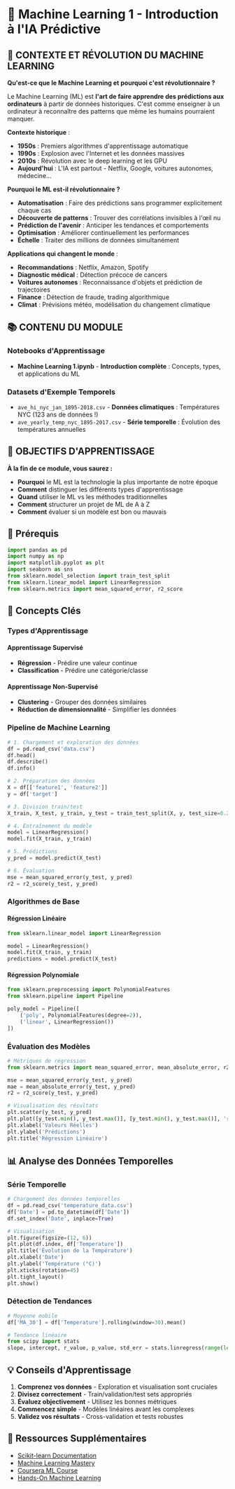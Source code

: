 # 🤖 Machine Learning 1 - Introduction à l'IA Prédictive

## 🎯 **CONTEXTE ET RÉVOLUTION DU MACHINE LEARNING**

**Qu'est-ce que le Machine Learning et pourquoi c'est révolutionnaire ?**

Le Machine Learning (ML) est **l'art de faire apprendre des prédictions aux ordinateurs** à partir de données historiques. C'est comme enseigner à un ordinateur à reconnaître des patterns que même les humains pourraient manquer.

**Contexte historique** : 
- **1950s** : Premiers algorithmes d'apprentissage automatique
- **1990s** : Explosion avec l'Internet et les données massives
- **2010s** : Révolution avec le deep learning et les GPU
- **Aujourd'hui** : L'IA est partout - Netflix, Google, voitures autonomes, médecine...

**Pourquoi le ML est-il révolutionnaire ?**
- **Automatisation** : Faire des prédictions sans programmer explicitement chaque cas
- **Découverte de patterns** : Trouver des corrélations invisibles à l'œil nu
- **Prédiction de l'avenir** : Anticiper les tendances et comportements
- **Optimisation** : Améliorer continuellement les performances
- **Échelle** : Traiter des millions de données simultanément

**Applications qui changent le monde** :
- **Recommandations** : Netflix, Amazon, Spotify
- **Diagnostic médical** : Détection précoce de cancers
- **Voitures autonomes** : Reconnaissance d'objets et prédiction de trajectoires
- **Finance** : Détection de fraude, trading algorithmique
- **Climat** : Prévisions météo, modélisation du changement climatique

## 📚 **CONTENU DU MODULE**

### Notebooks d'Apprentissage
- **Machine Learning 1.ipynb** - **Introduction complète** : Concepts, types, et applications du ML

### Datasets d'Exemple Temporels
- `ave_hi_nyc_jan_1895-2018.csv` - **Données climatiques** : Températures NYC (123 ans de données !)
- `ave_yearly_temp_nyc_1895-2017.csv` - **Série temporelle** : Évolution des températures annuelles

## 🎯 **OBJECTIFS D'APPRENTISSAGE**

**À la fin de ce module, vous saurez :**
- **Pourquoi** le ML est la technologie la plus importante de notre époque
- **Comment** distinguer les différents types d'apprentissage
- **Quand** utiliser le ML vs les méthodes traditionnelles
- **Comment** structurer un projet de ML de A à Z
- **Comment** évaluer si un modèle est bon ou mauvais

## 🚀 Prérequis

```python
import pandas as pd
import numpy as np
import matplotlib.pyplot as plt
import seaborn as sns
from sklearn.model_selection import train_test_split
from sklearn.linear_model import LinearRegression
from sklearn.metrics import mean_squared_error, r2_score
```

## 📖 Concepts Clés

### Types d'Apprentissage

#### Apprentissage Supervisé
- **Régression** - Prédire une valeur continue
- **Classification** - Prédire une catégorie/classe

#### Apprentissage Non-Supervisé
- **Clustering** - Grouper des données similaires
- **Réduction de dimensionnalité** - Simplifier les données

### Pipeline de Machine Learning

```python
# 1. Chargement et exploration des données
df = pd.read_csv('data.csv')
df.head()
df.describe()
df.info()

# 2. Préparation des données
X = df[['feature1', 'feature2']]
y = df['target']

# 3. Division train/test
X_train, X_test, y_train, y_test = train_test_split(X, y, test_size=0.2, random_state=42)

# 4. Entraînement du modèle
model = LinearRegression()
model.fit(X_train, y_train)

# 5. Prédictions
y_pred = model.predict(X_test)

# 6. Évaluation
mse = mean_squared_error(y_test, y_pred)
r2 = r2_score(y_test, y_pred)
```

### Algorithmes de Base

#### Régression Linéaire
```python
from sklearn.linear_model import LinearRegression

model = LinearRegression()
model.fit(X_train, y_train)
predictions = model.predict(X_test)
```

#### Régression Polynomiale
```python
from sklearn.preprocessing import PolynomialFeatures
from sklearn.pipeline import Pipeline

poly_model = Pipeline([
    ('poly', PolynomialFeatures(degree=2)),
    ('linear', LinearRegression())
])
```

### Évaluation des Modèles

```python
# Métriques de régression
from sklearn.metrics import mean_squared_error, mean_absolute_error, r2_score

mse = mean_squared_error(y_test, y_pred)
mae = mean_absolute_error(y_test, y_pred)
r2 = r2_score(y_test, y_pred)

# Visualisation des résultats
plt.scatter(y_test, y_pred)
plt.plot([y_test.min(), y_test.max()], [y_test.min(), y_test.max()], 'r--')
plt.xlabel('Valeurs Réelles')
plt.ylabel('Prédictions')
plt.title('Régression Linéaire')
```

## 📊 Analyse des Données Temporelles

### Série Temporelle
```python
# Chargement des données temporelles
df = pd.read_csv('temperature_data.csv')
df['Date'] = pd.to_datetime(df['Date'])
df.set_index('Date', inplace=True)

# Visualisation
plt.figure(figsize=(12, 6))
plt.plot(df.index, df['Temperature'])
plt.title('Évolution de la Température')
plt.xlabel('Date')
plt.ylabel('Température (°C)')
plt.xticks(rotation=45)
plt.tight_layout()
plt.show()
```

### Détection de Tendances
```python
# Moyenne mobile
df['MA_30'] = df['Temperature'].rolling(window=30).mean()

# Tendance linéaire
from scipy import stats
slope, intercept, r_value, p_value, std_err = stats.linregress(range(len(df)), df['Temperature'])
```

## 💡 Conseils d'Apprentissage

1. **Comprenez vos données** - Exploration et visualisation sont cruciales
2. **Divisez correctement** - Train/validation/test sets appropriés
3. **Évaluez objectivement** - Utilisez les bonnes métriques
4. **Commencez simple** - Modèles linéaires avant les complexes
5. **Validez vos résultats** - Cross-validation et tests robustes

## 🔗 Ressources Supplémentaires

- [Scikit-learn Documentation](https://scikit-learn.org/stable/)
- [Machine Learning Mastery](https://machinelearningmastery.com/)
- [Coursera ML Course](https://www.coursera.org/learn/machine-learning)
- [Hands-On Machine Learning](https://www.oreilly.com/library/view/hands-on-machine-learning/9781492032632/)
